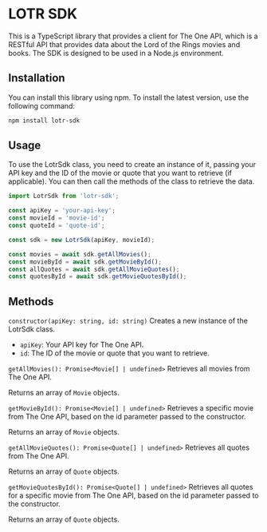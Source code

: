 # LOTR SDK

This is a TypeScript library that provides a client for The One API, which is a RESTful API that provides data about the Lord of the Rings movies and books. The SDK is designed to be used in a Node.js environment.

## Installation

You can install this library using npm. To install the latest version, use the following command:

```bash
npm install lotr-sdk
```

## Usage

To use the LotrSdk class, you need to create an instance of it, passing your API key and the ID of the movie or quote that you want to retrieve (if applicable). You can then call the methods of the class to retrieve the data.

```typescript
import LotrSdk from 'lotr-sdk';

const apiKey = 'your-api-key';
const movieId = 'movie-id';
const quoteId = 'quote-id';

const sdk = new LotrSdk(apiKey, movieId);

const movies = await sdk.getAllMovies();
const movieById = await sdk.getMovieById();
const allQuotes = await sdk.getAllMovieQuotes();
const quotesById = await sdk.getMovieQuotesById();
```

## Methods

`constructor(apiKey: string, id: string)`
Creates a new instance of the LotrSdk class.

- `apiKey`: Your API key for The One API.
- `id`: The ID of the movie or quote that you want to retrieve.

`getAllMovies(): Promise<Movie[] | undefined>`
Retrieves all movies from The One API.

Returns an array of `Movie` objects.

`getMovieById(): Promise<Movie[] | undefined>`
Retrieves a specific movie from The One API, based on the id parameter passed to the constructor.

Returns an array of `Movie` objects.

`getAllMovieQuotes(): Promise<Quote[] | undefined>`
Retrieves all quotes from The One API.

Returns an array of `Quote` objects.

`getMovieQuotesById(): Promise<Quote[] | undefined>`
Retrieves all quotes for a specific movie from The One API, based on the id parameter passed to the constructor.

Returns an array of `Quote` objects.
